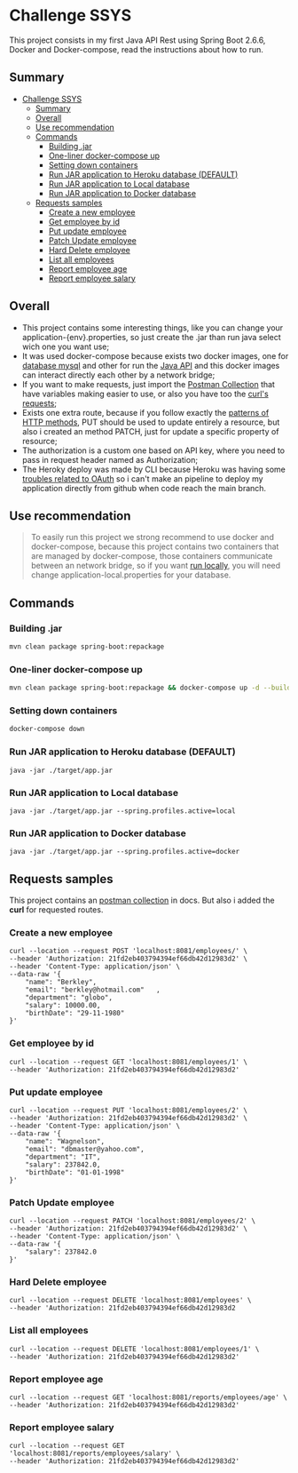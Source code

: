 # Challenge SSYS #

This project consists in my first Java API Rest using Spring Boot 2.6.6, Docker and Docker-compose, read the instructions about how to run.

## Summary ##

- [Challenge SSYS](#challenge-ssys)
  - [Summary](#summary)
  - [Overall](#overall)
  - [Use recommendation](#use-recommendation)
  - [Commands](#commands)
    - [Building .jar](#building-jar)
    - [One-liner docker-compose up](#one-liner-docker-compose-up)
    - [Setting down containers](#setting-down-containers)
    - [Run JAR application to Heroku database (DEFAULT)](#run-jar-application-to-heroku-database-default)
    - [Run JAR application to Local database](#run-jar-application-to-local-database)
    - [Run JAR application to Docker database](#run-jar-application-to-docker-database)
  - [Requests samples](#requests-samples)
    - [Create a new employee](#create-a-new-employee)
    - [Get employee by id](#get-employee-by-id)
    - [Put update employee](#put-update-employee)
    - [Patch Update employee](#patch-update-employee)
    - [Hard Delete employee](#hard-delete-employee)
    - [List all employees](#list-all-employees)
    - [Report employee age](#report-employee-age)
    - [Report employee salary](#report-employee-salary)

## Overall ##

- This project contains some interesting things, like you can change your application-{env}.properties, so just create the .jar than run java select wich one you want use;
- It was used docker-compose because exists two docker images, one for [database mysql](docker/db/Dockerfile) and other for run the [Java API](docker/api/Dockerfile) and this docker images can interact directly each other by a network bridge;
- If you want to make requests, just import the [Postman Collection](docs/Api%20Challenge.postman_collection.json) that have variables making easier to use, or also you have too the [curl's requests](#requests-samples);
- Exists one extra route, because if you follow exactly the [patterns of HTTP methods](https://developer.mozilla.org/en-US/docs/Web/HTTP/Methods/PUT), PUT should be used to update entirely a resource, but also i created an method PATCH, just for update a specific property of resource;
- The authorization is a custom one based on API key, where you need to pass in request header named as Authorization;
- The Heroky deploy was made by CLI because Heroku was having some [troubles related to OAuth](https://www.scmagazine.com/news/cloud-security/threat-actors-that-compromised-two-oauth-integrators-could-potentially-penetrate-cloud-systems%EF%BF%BC) so i can't make an pipeline to deploy my application directly from github when code reach the main branch.

## Use recommendation ##

> To easily run this project we strong recommend to use docker and docker-compose, because this project contains two containers that are managed by docker-compose, those containers communicate between an network bridge, so if you want [run locally](#run-jar-application-to-local-database), you will need change application-local.properties for your database.

## Commands ##

### Building .jar ###

```bash
mvn clean package spring-boot:repackage
```

### One-liner docker-compose up ###

```bash
mvn clean package spring-boot:repackage && docker-compose up -d --build
```

### Setting down containers ###

```bash
docker-compose down
```

### Run JAR application to Heroku database (DEFAULT) ###

```shell
java -jar ./target/app.jar
```

### Run JAR application to Local database ###

```shell
java -jar ./target/app.jar --spring.profiles.active=local
```

### Run JAR application to Docker database ###

```shell
java -jar ./target/app.jar --spring.profiles.active=docker
```

## Requests samples ##

This project contains an [postman collection](docs/Api%20Challenge.postman_collection.json) in docs.
But also i added the **curl** for requested routes.

### Create a new employee ###

```shell
curl --location --request POST 'localhost:8081/employees/' \
--header 'Authorization: 21fd2eb403794394ef66db42d12983d2' \
--header 'Content-Type: application/json' \
--data-raw '{
    "name": "Berkley",
    "email": "berkley@hotmail.com"   ,
    "department": "globo",
    "salary": 10000.00,
    "birthDate": "29-11-1980"
}'
```

### Get employee by id ###

```shell
curl --location --request GET 'localhost:8081/employees/1' \
--header 'Authorization: 21fd2eb403794394ef66db42d12983d2'
```

### Put update employee ###

```shell
curl --location --request PUT 'localhost:8081/employees/2' \
--header 'Authorization: 21fd2eb403794394ef66db42d12983d2' \
--header 'Content-Type: application/json' \
--data-raw '{
    "name": "Wagnelson",
    "email": "dbmaster@yahoo.com",
    "department": "IT",
    "salary": 237842.0,
    "birthDate": "01-01-1998"
}'
```

### Patch Update employee ###

```shell
curl --location --request PATCH 'localhost:8081/employees/2' \
--header 'Authorization: 21fd2eb403794394ef66db42d12983d2' \
--header 'Content-Type: application/json' \
--data-raw '{
    "salary": 237842.0
}'
```

### Hard Delete employee ###

```shell
curl --location --request DELETE 'localhost:8081/employees' \
--header 'Authorization: 21fd2eb403794394ef66db42d12983d2
```

### List all employees ###

```shell
curl --location --request DELETE 'localhost:8081/employees/1' \
--header 'Authorization: 21fd2eb403794394ef66db42d12983d2'
```

### Report employee age ###

```shell
curl --location --request GET 'localhost:8081/reports/employees/age' \
--header 'Authorization: 21fd2eb403794394ef66db42d12983d2'
```

### Report employee salary ###

```shell
curl --location --request GET 'localhost:8081/reports/employees/salary' \
--header 'Authorization: 21fd2eb403794394ef66db42d12983d2'
```
